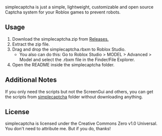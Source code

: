 simplecaptcha is just a simple, lightweight, customizable and open source Captcha system for your Roblox games to prevent robots.

## Usage
1. Download the simplecaptcha.zip from [Releases.](https://github.com/deltadeveloperr/simplecaptcha/releases/latest)
2. Extract the zip file.
3. Drag and drop the simplecaptcha.rbxm to Roblox Studio.
   - You also can do this: Go to Roblox Studio > MODEL > Advanced > Model and select the .rbxm file in the Finder/File Explorer.
5. Open the README inside the simplecaptcha folder.

## Additional Notes
If you only need the scripts but not the ScreenGui and others, you can get the scripts from [simplecaptcha](https://github.com/deltadeveloperr/simplecaptcha/tree/main/simplecaptcha) folder without downloading anything.

## License
simplecaptcha is licensed under the Creative Commons Zero v1.0 Universal.  
You don't need to attribute me. But if you do, thanks!
